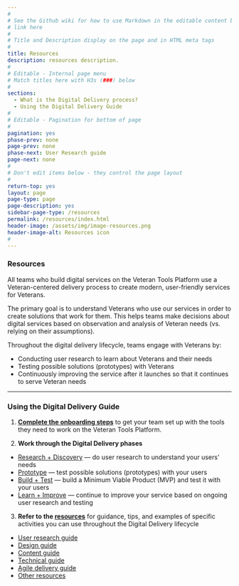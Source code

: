 ```yaml
---
#
# See the Github wiki for how to use Markdown in the editable content below:
# link here
#
# Title and Description display on the page and in HTML meta tags
#
title: Resources
description: resources description.
#
# Editable - Internal page menu
# Match titles here with H3s (###) below
#
sections:
  - What is the Digital Delivery process?
  - Using the Digital Delivery Guide
#
# Editable - Pagination for bottom of page
#
pagination: yes
phase-prev: none
page-prev: none
phase-next: User Research guide
page-next: none
#
# Don't edit items below - they control the page layout
#
return-top: yes
layout: page
page-type: page
page-description: yes
sidebar-page-type: /resources
permalink: /resources/index.html
header-image: /assets/img/image-resources.png
header-image-alt: Resources icon
#
---
```


### Resources

All teams who build digital services on the Veteran Tools Platform use a Veteran-centered delivery process to create modern, user-friendly services for Veterans.

The primary goal is to understand Veterans who use our services in order to create solutions that work for them. This helps teams make decisions about digital services based on observation and analysis of Veteran needs (vs. relying on their assumptions).

Throughout the digital delivery lifecycle, teams engage with Veterans by:

* Conducting user research to learn about Veterans and their needs
* Testing possible solutions (prototypes) with Veterans
* Continuously improving the service after it launches so that it continues to serve Veteran needs


<hr>


### Using the Digital Delivery Guide


<!--- image/diagrams illustrate process with explanations and links-->

1. **[Complete the onboarding steps]({{site.baseurl}}/delivery/onboard-team)** to get your team set up with the tools they need to work on the Veteran Tools Platform.

2. **Work through the Digital Delivery phases**
  * [Research + Discovery]({{site.baseurl}}/delivery/research-discovery) &#8212; do user research to understand your users' needs
  * [Prototype]({{site.baseurl}}/delivery/prototype) &#8212; test possible solutions (prototypes) with your users
  * [Build + Test]({{site.baseurl}}/delivery/built-test) &#8212; build a Minimum Viable Product (MVP) and test it with your users
  * [Learn + Improve]({{site.baseurl}}/delivery/learn-improve) &#8212; continue to improve your service based on ongoing user research and testing

3. **Refer to the [resources]({{site.baseurl}}/resources/)** for guidance, tips, and examples of specific activities you can use throughout the Digital Delivery lifecycle
  * [User research guide]({{site.baseurl}}/resources/user-research)
  * [Design guide]({{site.baseurl}}/resources/design)
  * <a title="Go to content guide" href="https://github.com/department-of-veterans-affairs/vets.gov-content-style-guide" target="_blank">Content guide</a>
  * [Technical guide]({{site.baseurl}}/resources/technical)
  * [Agile delivery guide]({{site.baseurl}}/resources/agile)
  * [Other resources]({{site.baseurl}}/resources/other)
